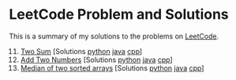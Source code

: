 # LeetCode Problem and Solutions

This is a summary of my solutions to the problems on [LeetCode](https://www.leetcode.com). 


11. [Two Sum][1_link]  \[Solutions [python][1_py] [java][1_java] [cpp][1_cpp]\]
2. [Add Two Numbers][2_link]     \[Solutions [python][1_py] [java][1_java] [cpp][1_cpp]\]    
3. [Median of two sorted arrays][4_link]   \[Solutions [python][1_py] [java][1_java] [cpp][1_cpp]\]

<!-- &#x1f512;   for the lock -->
<!-- tiltle -->
[1_link]:    https://leetcode.com/problems/two-sum/
[2_link]:    https://leetcode.com/problems/add-two-numbers/
[4_link]:    https://leetcode.com/problems/median-of-two-sorted-arrays/ 


<!-- solution -->
[1_py]: https://github.com/thongle91/Leetcode-Solutions/blob/master/python/bulls_cows.py
[1_java]: https://github.com/thongle91/Leetcode-Solutions/blob/master/python/bulls_cows.py
[1_cpp]: https://github.com/thongle91/Leetcode-Solutions/blob/master/python/bulls_cows.py